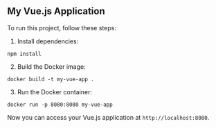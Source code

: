 ## My Vue.js Application

To run this project, follow these steps:

1. Install dependencies:

```
npm install
```

2. Build the Docker image:

```
docker build -t my-vue-app .
```

3. Run the Docker container:

```
docker run -p 8080:8080 my-vue-app
```

Now you can access your Vue.js application at `http://localhost:8080`.






